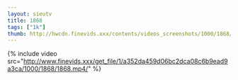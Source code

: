 ```yaml
--- 
layout: sieutv
title: 1868
tags: ["1k"]
thumb: http://hwcdn.finevids.xxx/contents/videos_screenshots/1000/1868/preview.mp4.jpg
---
```

{% include video src="http://www.finevids.xxx/get_file/1/a352da459d06bc2dca08c6b9ead9a3ca/1000/1868/1868.mp4/" %} 
